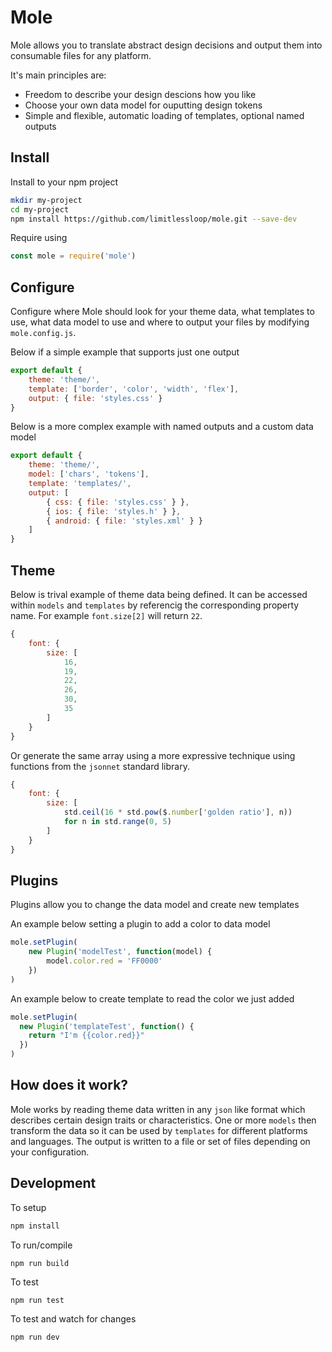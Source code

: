 # Mole

Mole allows you to translate abstract design decisions and output them into consumable files for any platform.

It's main principles are:

- Freedom to describe your design descions how you like
- Choose your own data model for ouputting design tokens
- Simple and flexible, automatic loading of templates, optional named outputs

## Install

Install to your npm project

```bash
mkdir my-project
cd my-project
npm install https://github.com/limitlessloop/mole.git --save-dev
```

Require using 

```js
const mole = require('mole')
```

## Configure

Configure where Mole should look for your theme data, what templates to use, what data model to use and where to output your files by modifying `mole.config.js`.

Below if a simple example that supports just one output

```js
export default {
    theme: 'theme/',
    template: ['border', 'color', 'width', 'flex'],
    output: { file: 'styles.css' }
}

```

Below is a more complex example with named outputs and a custom data model
```js
export default {
    theme: 'theme/',
    model: ['chars', 'tokens'],
    template: 'templates/',
    output: [
        { css: { file: 'styles.css' } },
        { ios: { file: 'styles.h' } },
        { android: { file: 'styles.xml' } }
    ]
}
```

## Theme

Below is trival example of theme data being defined. It can be  accessed within `models` and `templates` by referencig the corresponding property name. For example `font.size[2]` will return `22`.

```js
{
    font: {
        size: [
            16,
            19,
            22,
            26,
            30,
            35
        ]
    }
}
```

Or generate the same array using a more expressive technique using functions from the `jsonnet` standard library.

```js
{
    font: {
        size: [
            std.ceil(16 * std.pow($.number['golden ratio'], n))
            for n in std.range(0, 5)
        ]
    }
}
```

## Plugins

Plugins allow you to change the data model and create new templates

An example below setting a plugin to add a color to data model

```js
mole.setPlugin(
    new Plugin('modelTest', function(model) {
        model.color.red = 'FF0000'
    })
)
```

An example below to create template to read the color we just added

```js
mole.setPlugin(
  new Plugin('templateTest', function() {
    return "I'm {{color.red}}"
  })
)
```


## How does it work?

Mole works by reading theme data written in any `json` like format which describes certain design traits or characteristics. One or more `models` then transform the data so it can be used by `templates` for different platforms and languages. The output is written to a file or set of files depending on your configuration.



## Development

To setup

```bash
npm install
```

To run/compile

```bash
npm run build
```

To test

```
npm run test
```

To test and watch for changes

```
npm run dev
```

